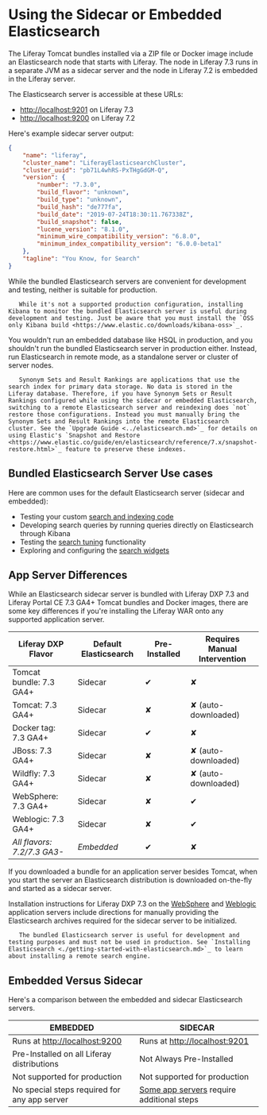 # Using the Sidecar or Embedded Elasticsearch

The Liferay Tomcat bundles installed via a ZIP file or Docker image include an Elasticsearch node that starts with Liferay. The node in Liferay 7.3 runs in a separate JVM as a sidecar server and the node in Liferay 7.2 is embedded in the Liferay server.

The Elasticsearch server is accessible at these URLs:

-   <http://localhost:9201> on Liferay 7.3
-   <http://localhost:9200> on Liferay 7.2

Here's example sidecar server output:

```json
{
	"name": "liferay",
	"cluster_name": "LiferayElasticsearchCluster",
	"cluster_uuid": "pb71L4whRS-PxTHgGdGM-Q",
	"version": {
		"number": "7.3.0",
		"build_flavor": "unknown",
		"build_type": "unknown",
		"build_hash": "de777fa",
		"build_date": "2019-07-24T18:30:11.767338Z",
		"build_snapshot": false,
		"lucene_version": "8.1.0",
		"minimum_wire_compatibility_version": "6.8.0",
		"minimum_index_compatibility_version": "6.0.0-beta1"
	},
	"tagline": "You Know, for Search"
}
```

While the bundled Elasticsearch servers are convenient for development and testing, neither is suitable for production.

```note::
   While it's not a supported production configuration, installing Kibana to monitor the bundled Elasticsearch server is useful during development and testing. Just be aware that you must install the `OSS only Kibana build <https://www.elastic.co/downloads/kibana-oss>`_.
```

You wouldn't run an embedded database like HSQL in production, and you shouldn't run the bundled Elasticsearch server in production either. Instead, run Elasticsearch in remote mode, as a standalone server or cluster of server nodes.

```important::
   Synonym Sets and Result Rankings are applications that use the search index for primary data storage. No data is stored in the Liferay database. Therefore, if you have Synonym Sets or Result Rankings configured while using the sidecar or embedded Elasticsearch, switching to a remote Elasticsearch server and reindexing does `not` restore those configurations. Instead you must manually bring the Synonym Sets and Result Rankings into the remote Elasticsearch cluster. See the `Upgrade Guide <../elasticsearch.md>`_ for details on using Elastic's `Snapshot and Restore <https://www.elastic.co/guide/en/elasticsearch/reference/7.x/snapshot-restore.html>`_ feature to preserve these indexes.
```

## Bundled Elasticsearch Server Use cases

Here are common uses for the default Elasticsearch server (sidecar and embedded):

-   Testing your custom [search and indexing code](../../developer-guide/search-and-indexing.md)
-   Developing search queries by running queries directly on Elasticsearch through Kibana
-   Testing the [search tuning](../../search_administration_and_tuning.md) functionality
-   Exploring and configuring the [search widgets](../../search_pages_and_widgets.md)

## App Server Differences

While an Elasticsearch sidecar server is bundled with Liferay DXP 7.3 and Liferay Portal CE 7.3 GA4+ Tomcat bundles and Docker images, there are some key differences if you're installing the Liferay WAR onto any supported application server.

| Liferay DXP Flavor          | Default Elasticsearch | Pre-Installed | Requires Manual Intervention |
| --------------------------- | --------------------- | ------------- | ---------------------------- |
| Tomcat bundle: 7.3 GA4+     | Sidecar               | &#10004;      | &#10008;                     |
| Tomcat: 7.3 GA4+            | Sidecar               | &#10008;      | &#10008; (auto-downloaded)   |
| Docker tag: 7.3 GA4+        | Sidecar               | &#10004;      | &#10008;                     |
| JBoss: 7.3 GA4+             | Sidecar               | &#10008;      | &#10008; (auto-downloaded)   |
| Wildfly: 7.3 GA4+           | Sidecar               | &#10008;      | &#10008; (auto-downloaded)   |
| WebSphere: 7.3 GA4+         | Sidecar               | &#10008;      | &#10004;                     |
| Weblogic: 7.3 GA4+          | Sidecar               | &#10008;      | &#10004;                     |
| _All flavors: 7.2/7.3 GA3-_ | _Embedded_            | &#10004;      | &#10008;                     |

If you downloaded a bundle for an application server besides Tomcat, when you start the server an Elasticsearch distribution is downloaded on-the-fly and started as a sidecar server.

Installation instructions for Liferay DXP 7.3 on the [WebSphere](../../../installation-and-upgrades/installing-liferay/installing-liferay-on-an-application-server/installing-on-websphere.md) and [Weblogic](../../../installation-and-upgrades/installing-liferay/installing-liferay-on-an-application-server/installing-on-weblogic.md) application servers include directions for manually providing the Elasticsearch archives required for the sidecar server to be initialized.

<!-- ongoing work, LRDOCS-8008 -->

```important::
   The bundled Elasticsearch server is useful for development and testing purposes and must not be used in production. See `Installing Elasticsearch <./getting-started-with-elasticsearch.md>`_ to learn about installing a remote search engine.
```

## Embedded Versus Sidecar

Here's a comparison between the embedded and sidecar Elasticsearch servers.

| EMBEDDED                                     | SIDECAR                                                              |
| -------------------------------------------- | -------------------------------------------------------------------- |
| Runs at <http://localhost:9200>              | Runs at <http://localhost:9201>                                      |
| Pre-Installed on all Liferay distributions   | Not Always Pre-Installed                                             |
| Not supported for production                 | Not supported for production                                         |
| No special steps required for any app server | [Some app servers](#app-server-differences) require additional steps |

